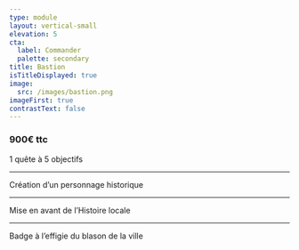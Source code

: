 ```yaml
---
type: module
layout: vertical-small
elevation: 5
cta:
  label: Commander
  palette: secondary
title: Bastion
isTitleDisplayed: true
image:
  src: /images/bastion.png
imageFirst: true
contrastText: false
---
```

### **900€ ttc**

1 quête à 5 objectifs

---
Création d’un personnage historique

---
Mise en avant de l’Histoire locale 

---
Badge à l’effigie du blason de la ville
